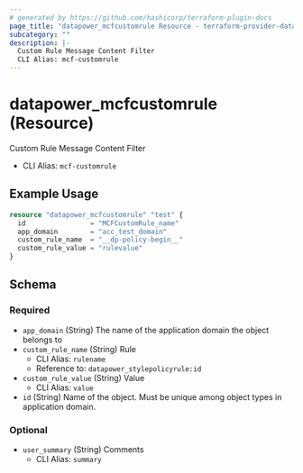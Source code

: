 ```yaml
---
# generated by https://github.com/hashicorp/terraform-plugin-docs
page_title: "datapower_mcfcustomrule Resource - terraform-provider-datapower"
subcategory: ""
description: |-
  Custom Rule Message Content Filter
  CLI Alias: mcf-customrule
---
```


# datapower_mcfcustomrule (Resource)

Custom Rule Message Content Filter
  - CLI Alias: `mcf-customrule`

## Example Usage

```terraform
resource "datapower_mcfcustomrule" "test" {
  id                = "MCFCustomRule_name"
  app_domain        = "acc_test_domain"
  custom_rule_name  = "__dp-policy-begin__"
  custom_rule_value = "rulevalue"
}
```

<!-- schema generated by tfplugindocs -->
## Schema

### Required

- `app_domain` (String) The name of the application domain the object belongs to
- `custom_rule_name` (String) Rule
  - CLI Alias: `rulename`
  - Reference to: `datapower_stylepolicyrule:id`
- `custom_rule_value` (String) Value
  - CLI Alias: `value`
- `id` (String) Name of the object. Must be unique among object types in application domain.

### Optional

- `user_summary` (String) Comments
  - CLI Alias: `summary`
